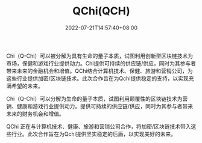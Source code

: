﻿---
weight: 
title: "QChi(QCH)"
description: "Chi（Q-Chi）可以被分解为具有生命的量子本质，试图利用创新型区块链技术为市场，保健和游戏行业提供动力"
date: 2022-07-21T14:57:40+08:00
lastmod: 2022-07-21T14:57:40+08:00
draft: false
authors: ["Simon"]
featuredImage: "qchiqch.jpg"
link: "https://qchi.mobi/"
tags: ["数字代币","QChi(QCH)"]
categories: ["navigation"]
navigation: ["数字代币"]
lightgallery: true
toc: true
pinned: false
recommend: false
recommend1: false
---
Chi（Q-Chi）可以被分解为具有生命的量子本质，试图利用创新型区块链技术为市场，保健和游戏行业提供动力。Chi提供可持续的供应链/供应，同时为其参与者带来未来的金融机会和增值。QChi结合计算机技术、保健、旅游和营销公司，为这些行业提供加密/区块链技术。此次合作旨在为Qchi提供稳定的支持，以实现充满希望的未来。

Chi（Q-Chi）可以分解为生命的量子本质，试图利用颠覆性的区块链技术为营销、健康和游戏行业提供动力。提供可持续的供应链/供应，同时为其参与者带来未来的财务机会和增值。

QChi 正在与计算机技术、健康、旅游和营销公司合作，将加密/区块链技术带入这些行业。此次合作旨在为Qchi提供坚实稳定的后盾，以实现美好的未来。